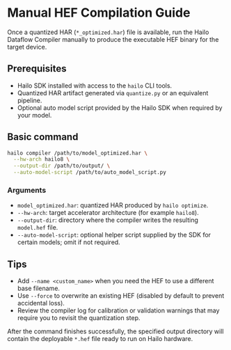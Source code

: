 # Manual HEF Compilation Guide

Once a quantized HAR (`*_optimized.har`) file is available, run the Hailo Dataflow Compiler manually to produce the executable HEF binary for the target device.

## Prerequisites
- Hailo SDK installed with access to the `hailo` CLI tools.
- Quantized HAR artifact generated via `quantize.py` or an equivalent pipeline.
- Optional auto model script provided by the Hailo SDK when required by your model.

## Basic command
```bash
hailo compiler /path/to/model_optimized.har \
  --hw-arch hailo8 \
  --output-dir /path/to/output/ \
  --auto-model-script /path/to/auto_model_script.py
```

### Arguments
- `model_optimized.har`: quantized HAR produced by `hailo optimize`.
- `--hw-arch`: target accelerator architecture (for example `hailo8`).
- `--output-dir`: directory where the compiler writes the resulting `model.hef` file.
- `--auto-model-script`: optional helper script supplied by the SDK for certain models; omit if not required.

## Tips
- Add `--name <custom_name>` when you need the HEF to use a different base filename.
- Use `--force` to overwrite an existing HEF (disabled by default to prevent accidental loss).
- Review the compiler log for calibration or validation warnings that may require you to revisit the quantization step.

After the command finishes successfully, the specified output directory will contain the deployable `*.hef` file ready to run on Hailo hardware.
